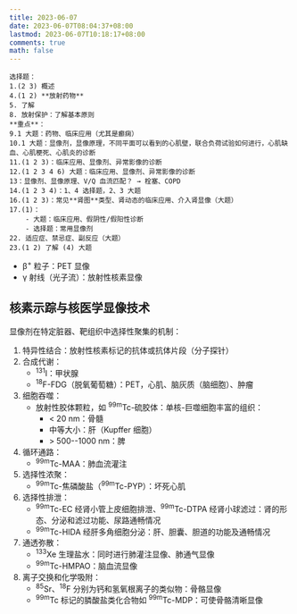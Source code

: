 ```yaml
---
title: 2023-06-07
date: 2023-06-07T08:04:37+08:00
lastmod: 2023-06-07T10:18:17+08:00
comments: true
math: false
---
```


    选择题：
    1.(2 3) 概述
    4.(1 2) **放射药物**
    5. 了解
    8. 放射保护：了解基本原则
    **重点**：
    9.1 大题：药物、临床应用（尤其是癫痫）
    10.1 大题：显像剂，显像原理，不同平面可以看到的心肌壁，联合负荷试验如何进行，心肌缺血、心肌梗死、心肌炎的诊断
    11.(1 2 3)：临床应用、显像剂、异常影像的诊断
    12.(1 2 3 4 6) 大题：临床应用、显像剂、异常影像的诊断
    13：显像剂、显像原理、V/Q 血流匹配？ → 栓塞、COPD
    14.(1 2 3 4)：1、4 选择题，2、3 大题
    16.(1 2 3)：常见**肾图**类型、肾动态的临床应用、介入肾显像（大题）
    17.(1)：
        - 大题：临床应用、假阴性/假阳性诊断
        - 选择题：常用显像剂
    22. 适应症、禁忌症、副反应（大题）
    23.(1 2) 了解 (4) 大题

<!--more-->

- β<sup>+</sup> 粒子：PET 显像
- γ 射线（光子流）：放射性核素显像

## 核素示踪与核医学显像技术

显像剂在特定脏器、靶组织中选择性聚集的机制：

1. 特异性结合：放射性核素标记的抗体或抗体片段（分子探针）
2. 合成代谢：
    - <sup>131</sup>I：甲状腺
    - <sup>18</sup>F-FDG（脱氧葡萄糖）：PET，心肌、脑灰质（脑细胞）、肿瘤
3. 细胞吞噬：
    - 放射性胶体颗粒，如 <sup>99m</sup>Tc-硫胶体：单核-巨噬细胞丰富的组织：
        - \< 20 nm：骨髓
        - 中等大小：肝（Kupffer 细胞）
        - \> 500--1000 nm：脾
4. 循环通路：
    - <sup>99m</sup>Tc-MAA：肺血流灌注
5. 选择性浓聚：
    - <sup>99m</sup>Tc-焦磷酸盐（<sup>99m</sup>Tc-PYP）：坏死心肌
6. 选择性排泄：
    - <sup>99m</sup>Tc-EC 经肾小管上皮细胞排泄、<sup>99m</sup>Tc-DTPA 经肾小球滤过：肾的形态、分泌和滤过功能、尿路通畅情况
    - <sup>99m</sup>Tc-HIDA 经肝多角细胞分泌：肝、胆囊、胆道的功能及通畅情况
7. 通透弥散：
    - <sup>133</sup>Xe 生理盐水：同时进行肺灌注显像、肺通气显像
    - <sup>99m</sup>Tc-HMPAO：脑血流显像
8. 离子交换和化学吸附：
    - <sup>85</sup>Sr、<sup>18</sup>F 分别为钙和氢氧根离子的类似物：骨骼显像
    - <sup>99m</sup>Tc 标记的膦酸盐类化合物如 <sup>99m</sup>Tc-MDP：可使骨骼清晰显像
